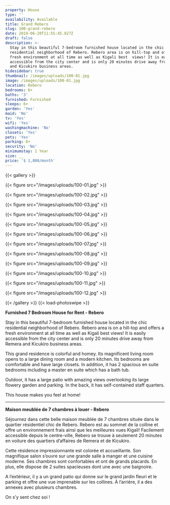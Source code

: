 ```yaml
---
property: House
type: ''
availability: Available
title: Grand Rebero
slug: 100-grand-rebero
date: 2019-06-20T11:55:45.827Z
draft: false
description: >-
  Stay in this beautiful 7-bedroom furnished house located in the chic
  residential neighborhood of Rebero. Rebero area is on hill-top and offers a
  fresh environment at all time as well as Kigali best  views! It is easily
  accessible from the city center and is only 20 minutes drive away from Remera
  and Kicukiro business areas.
hidesidebar: true
thumbnail: /images/uploads/100-01.jpg
image: /images/uploads/100-01.jpg
location: Rebero
bedrooms: 6+
baths: '3'
furnished: Furnished
sleeps: 6+
garden: 'Yes'
maid: 'No'
tv: 'Yes'
wifi: 'Yes'
washingmachine: 'No'
closets: 'Yes'
pets: 'Yes'
parking: 6+
security: 'No'
minimumstay: 1 Year
size: __
price: '$ 1,800/month'
---
```

{{< gallery >}} 

{{< figure src="/images/uploads/100-01.jpg" >}} 

{{< figure src="/images/uploads/100-02.jpg" >}}

 {{< figure src="/images/uploads/100-03.jpg" >}} 

{{< figure src="/images/uploads/100-04.jpg" >}}

{{< figure src="/images/uploads/100-05.jpg" >}}

 {{< figure src="/images/uploads/100-06.jpg" >}}

 {{< figure src="/images/uploads/100-07.jpg" >}}

 {{< figure src="/images/uploads/100-08.jpg" >}}

{{< figure src="/images/uploads/100-09.jpg" >}} 

{{< figure src="/images/uploads/100-10.jpg" >}}

 {{< figure src="/images/uploads/100-11.jpg" >}} 

{{< figure src="/images/uploads/100-12.jpg" >}}

 {{< /gallery >}} {{< load-photoswipe >}}

**Furnished 7 Bedroom House for Rent - Rebero**

Stay in this beautiful 7-bedroom furnished house located in the chic residential neighborhood of Rebero. Rebero area is on a hill-top and offers a fresh environment at all time as well as Kigali best views! It is easily accessible from the city center and is only 20 minutes drive away from Remera and Kicukiro business areas.

This grand residence is colorful and homey. Its magnificent living room opens to a large dining room and a modern kitchen. Its bedrooms are comfortable and have large closets. In addition, it has 2 spacious en suite bedrooms including a master en suite which has a bath tub.

Outdoor, it has a large patio with amazing views overlooking its large flowery garden and parking. In the back, it has self-contained staff quarters. 

This house makes you feel at home!

- - -

**Maison meublée de 7 chambres à louer - Rebero**

Séjournez dans cette belle maison meublée de 7 chambres située dans le quartier résidentiel chic de Rebero. Rebero est au sommet de la colline et offre un environnement frais ainsi que les meilleures vues Kigali! Facilement accessible depuis le centre-ville, Rebero se trouve à seulement 20 minutes en voiture des quartiers d’affaires de Remera et de Kicukiro.

Cette résidence impressionnante est colorée et accueillante. Son magnifique salon s’ouvre sur une grande salle à manger et une cuisine moderne. Ses chambres sont confortables et ont de grands placards. En plus, elle dispose de 2 suites spacieuses dont une avec une baignoire. 

A l’extérieur, il y a un grand patio qui donne sur le grand jardin fleuri et le parking et offre une vue imprenable sur les collines. À l’arrière, il a des annexes avec plusieurs chambres.

On s’y sent chez soi !

